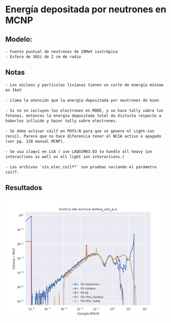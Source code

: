 # Energía depositada por neutrones en MCNP


## Modelo:

    - Fuente puntual de neutrones de 20MeV isotrópica
    - Esfera de 30Si de 2 cm de radio


## Notas

    - Los núcleos y partículas livianas tienen un corte de energía mínima en 1keV

    - Llama la atención que la energía depositada por neutrones de bien.

    - Si no se incluyen los electrones en MODE, y se hace tally sobre los fotones, entonces la energía depositada total da distinta respecto a haberlos inlluido y hacer tally sobre electrones.

    - Se debe activar coilf en PHYS:N para que se genere el Light-ion recoil. Parece que no hace diferencia tener el NCIA activo o apagado (ver pg. 128 manual MCNP).

    - Se usa ilaq=1 en LCA ( use LAQGSM03.03 to handle all heavy ion interactions as well as all light ion interactions.)

    - Los archivos `sin_elec_coilf*` son pruebas variando el parámetro coilf. 


## Resultados


![Energía depositada en silicio](espectros_esfera_con_e.png)

